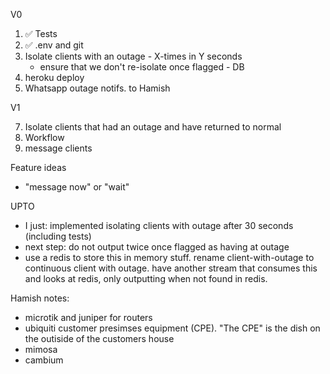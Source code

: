 V0

1. ✅ Tests
2. ✅ .env and git
3. Isolate clients with an outage - X-times in Y seconds
     - ensure that we don't re-isolate once flagged - DB
6. heroku deploy
5. Whatsapp outage notifs. to Hamish

V1

7. Isolate clients that had an outage and have returned to normal
7. Workflow
8. message clients

Feature ideas

- "message now" or "wait"

UPTO

- I just: implemented isolating clients with outage after 30 seconds (including tests)
- next step: do not output twice once flagged as having at outage
- use a redis to store this in memory stuff.  rename client-with-outage to continuous client with outage.  have another stream that consumes this and looks at redis, only outputting when not found in redis.

Hamish notes:

- microtik and juniper for routers
- ubiquiti customer presimses equipment (CPE).  "The CPE" is the dish on the outiside of the customers house
- mimosa
- cambium